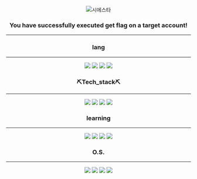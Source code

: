 



<div align="center">


![시에스타](https://github.com/Leehomin11/Leehomin11/assets/108207397/fe9200a9-2eea-4afc-863e-dc0540658b34)


### You have successfully executed get flag on a target account!


-----------------

### lang
-----------------
<img src="https://img.shields.io/badge/c-A8B9CC.svg?style=for-the-badge&logo=c&logoColor=white" />
<img src="https://img.shields.io/badge/java-437291.svg?style=for-the-badge&logo=openjdk&logoColor=white" />
<img src="https://img.shields.io/badge/python-3776AB.svg?style=for-the-badge&logo=python&logoColor=white" />
<img src="https://img.shields.io/badge/Dart-0175C2.svg?style=for-the-badge&logo=Dart&logoColor=white" />


### ⛏️Tech_stack⛏️
-------------------

<div align="center">

<img src="https://img.shields.io/badge/next.js-white.svg?style=for-the-badge&logo=next.js&logoColor=black" />
<img src="https://img.shields.io/badge/node.js-339933.svg?style=for-the-badge&logo=nodedotjs&logoColor=white" />
<img src="https://img.shields.io/badge/Flutter-02569B.svg?style=for-the-badge&logo=flutter&logoColor=white" />
<img src="https://img.shields.io/badge/wireshark-1679A7.svg?style=for-the-badge&logo=wireshark&logoColor=white" />

<div align=center>

### learning

----------------

<img src="https://img.shields.io/badge/assemblyscript-007AAC?style=for-the-badge&logo=assemblyscript&logoColor=white" /> 
<img src="https://img.shields.io/badge/LLVM-262D3A?style=for-the-badge&logo=LLVM&logoColor=white" /> 
<img src="https://img.shields.io/badge/Swift-F05138?style=for-the-badge&logo=Swift&logoColor=white" /> 
<img src="https://img.shields.io/badge/wasmer-4946DD?style=for-the-badge&logo=wasmer&logoColor=white" /> 

### O.S.

----------------

</div>

<img src="https://img.shields.io/badge/ubuntu-orange?style=for-the-badge&logo=ubuntu&logoColor=white" /> 
<img src="https://img.shields.io/badge/kalilinux-557C94?style=for-the-badge&logo=kalilinux&logoColor=black" />
<img src="https://img.shields.io/badge/Windows-0078D6?style=for-the-badge&logo=windows&logoColor=white" />
<img src="https://img.shields.io/badge/mac%20os-white?style=for-the-badge&logo=apple&logoColor=black" />

<div align=center>
  
